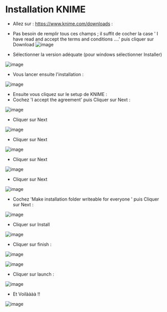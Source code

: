 # Installation KNIME

- Allez sur : https://www.knime.com/downloads :
- Pas besoin de remplir tous ces champs ; il suffit de cocher la case ' I have read and accept the terms and conditions ....' puis cliquer sur Download
![image](https://user-images.githubusercontent.com/123749462/231817402-ac9770e0-25e5-4420-8d92-f6d2a0d480ee.png)

- Sélectionner la version adéquate (pour windows sélectionner Installer)

![image](https://user-images.githubusercontent.com/123749462/231817958-77c5ea2e-f2b2-430a-b515-9ac7ca41e632.png)

- Vous lancer ensuite l'installation : 

![image](https://user-images.githubusercontent.com/123749462/231818962-73dd28e1-3845-4918-ac42-9794f4a302d5.png)

- Ensuite vous cliquez sur le setup de KNIME :
- Cochez 'I accept the agreement' puis Cliquer sur Next :

![image](https://user-images.githubusercontent.com/123749462/231823727-5f4b78a1-27c5-4684-a8ec-fa570a281f0f.png)
 
 - Cliquer sur Next

![image](https://user-images.githubusercontent.com/123749462/231823926-92b259bd-fe78-4cee-b312-5dcd7117fbfb.png)
 
 - Cliquer sur Next
 
![image](https://user-images.githubusercontent.com/123749462/231824017-8f51af54-d056-4543-8f46-936cd7495851.png)

 - Cliquer sur Next

![image](https://user-images.githubusercontent.com/123749462/231824076-81be52a5-5f24-4b3f-8d94-5906479f4567.png)

 - Cliquer sur Next

![image](https://user-images.githubusercontent.com/123749462/231824160-94c8e658-079d-46cc-bf02-04c22df68dc0.png)

- Cochez 'Make installation folder writeable for everyone ' puis Cliquer sur Next :

![image](https://user-images.githubusercontent.com/123749462/231824267-3e2dad2a-6450-4588-aaa3-d338bb93b1f4.png)

 - Cliquer sur Install

![image](https://user-images.githubusercontent.com/123749462/231824537-5c332e89-8b97-4120-89e2-15895a58528e.png)

- Cliquer sur finish :

![image](https://user-images.githubusercontent.com/123749462/231825959-596e03a5-4553-4168-849f-d9d5c20db77f.png)
 

![image](https://user-images.githubusercontent.com/123749462/231826082-996d618a-2d7c-46ce-8d38-cbb1b5f68bb3.png)

- Cliquer sur launch :

![image](https://user-images.githubusercontent.com/123749462/231826274-ad8ea96c-99d9-499c-ad0e-68050d9269ea.png)

- Et Voilàààà !!

![image](https://user-images.githubusercontent.com/123749462/231826543-8f1d9457-ea84-4e3a-8e49-78e4d658c315.png)


